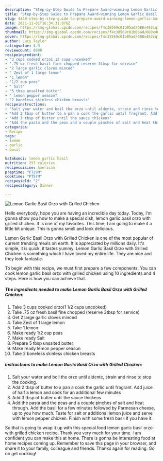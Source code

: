 ```yaml
---
description: "Step-by-Step Guide to Prepare Award-winning Lemon Garlic Basil Orzo with Grilled Chicken"
title: "Step-by-Step Guide to Prepare Award-winning Lemon Garlic Basil Orzo with Grilled Chicken"
slug: 4448-step-by-step-guide-to-prepare-award-winning-lemon-garlic-basil-orzo-with-grilled-chicken
date: 2021-11-01T16:34:31.076Z
image: https://img-global.cpcdn.com/recipes/f4c38569c01b05ad/680x482cq70/lemon-garlic-basil-orzo-with-grilled-chicken-recipe-main-photo.jpg
thumbnail: https://img-global.cpcdn.com/recipes/f4c38569c01b05ad/680x482cq70/lemon-garlic-basil-orzo-with-grilled-chicken-recipe-main-photo.jpg
cover: https://img-global.cpcdn.com/recipes/f4c38569c01b05ad/680x482cq70/lemon-garlic-basil-orzo-with-grilled-chicken-recipe-main-photo.jpg
author: Lucy Taylor
ratingvalue: 4.9
reviewcount: 8088
recipeingredient:
- "3 cups cooked orzo1 12 cups uncooked"
- ".75 oz fresh basil fine chopped reserve 3tbsp for service"
- "2 large garlic cloves minced"
- " Zest of 1 large lemon"
- "1 lemon"
- "1/2 cup peas"
- " Salt"
- "5 tbsp unsalted butter"
- " lemon pepper season"
- "2 boneless skinless chicken breasts"
recipeinstructions:
- "Salt your water and boil the orzo until aldente, strain and rinse to stop the cooking."
- "Add 2 tbsp of butter to a pan a cook the garlic until fragrant. Add juice of half a lemon and cook for an additional few minutes"
- "Add 3 tbsp of butter until the sauce thickens"
- "Add the pasta and the peas and a couple pinches of salt and heat through. Add the basil for a few minutes followed by Parmesan cheese, up to you how much. Taste for salt or additional lemon juice and serve with lemon pepper chicken. Finish with some fresh basil if you have it."
categories:
- Recipe
tags:
- lemon
- garlic
- basil

katakunci: lemon garlic basil 
nutrition: 257 calories
recipecuisine: American
preptime: "PT29M"
cooktime: "PT57M"
recipeyield: "2"
recipecategory: Dinner

---
```



![Lemon Garlic Basil Orzo with Grilled Chicken](https://img-global.cpcdn.com/recipes/f4c38569c01b05ad/680x482cq70/lemon-garlic-basil-orzo-with-grilled-chicken-recipe-main-photo.jpg)

Hello everybody, hope you are having an incredible day today. Today, I'm gonna show you how to make a special dish, lemon garlic basil orzo with grilled chicken. It is one of my favorites. This time, I am going to make it a little bit unique. This is gonna smell and look delicious.

Lemon Garlic Basil Orzo with Grilled Chicken is one of the most popular of current trending meals on earth. It is appreciated by millions daily. It's simple, it is quick, it tastes yummy. Lemon Garlic Basil Orzo with Grilled Chicken is something which I have loved my entire life. They are nice and they look fantastic.




To begin with this recipe, we must first prepare a few components. You can cook lemon garlic basil orzo with grilled chicken using 10 ingredients and 4 steps. Here is how you can achieve that.

<!--inarticleads1-->

##### The ingredients needed to make Lemon Garlic Basil Orzo with Grilled Chicken:

1. Take 3 cups cooked orzo(1 1/2 cups uncooked)
1. Take .75 oz fresh basil fine chopped (reserve 3tbsp for service)
1. Get 2 large garlic cloves minced
1. Take  Zest of 1 large lemon
1. Take 1 lemon
1. Make ready 1/2 cup peas
1. Make ready  Salt
1. Prepare 5 tbsp unsalted butter
1. Make ready  lemon pepper season
1. Take 2 boneless skinless chicken breasts




<!--inarticleads2-->

##### Instructions to make Lemon Garlic Basil Orzo with Grilled Chicken:

1. Salt your water and boil the orzo until aldente, strain and rinse to stop the cooking.
1. Add 2 tbsp of butter to a pan a cook the garlic until fragrant. Add juice of half a lemon and cook for an additional few minutes
1. Add 3 tbsp of butter until the sauce thickens
1. Add the pasta and the peas and a couple pinches of salt and heat through. Add the basil for a few minutes followed by Parmesan cheese, up to you how much. Taste for salt or additional lemon juice and serve with lemon pepper chicken. Finish with some fresh basil if you have it.




So that is going to wrap it up with this special food lemon garlic basil orzo with grilled chicken recipe. Thank you very much for your time. I am confident you can make this at home. There is gonna be interesting food at home recipes coming up. Remember to save this page in your browser, and share it to your family, colleague and friends. Thanks again for reading. Go on get cooking!
